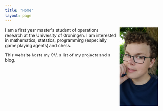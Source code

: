 ```yaml
---
title: "Home"
layout: page
---
```


<img src="images/WhatsApp Image 2022-03-02 at 10.48.24.jpeg" alt="myself" style="width: 25%; float: right; vertical-align:top; padding: 0% 0% 2% 2%">

I am a first year master's student of operations research at the University of Groningen. I am interested in mathematics, statstics, programming (especially game playing agents) and chess.

This website hosts my CV, a list of my projects and a blog.
